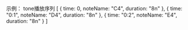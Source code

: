 示例： tone播放序列
[
{ time: 0, noteName: "C4", duration: "8n" },
{ time: "0:1", noteName: "D4", duration: "8n" },
{ time: "0:2", noteName: "E4", duration: "8n" }
]
